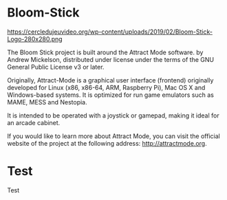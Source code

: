 # Bloom-Stick

https://cercledujeuvideo.org/wp-content/uploads/2019/02/Bloom-Stick-Logo-280x280.png

The Bloom Stick project is built around the Attract Mode software. 
by Andrew Mickelson, distributed under license under the terms 
of the GNU General Public License v3 or later.

Originally, Attract-Mode is a graphical user interface (frontend) 
originally developed for Linux (x86, x86-64, ARM, Raspberry Pi), 
Mac OS X and Windows-based systems. It is optimized for 
run game emulators such as MAME, MESS and Nestopia.  

It is intended to be operated with a joystick or gamepad, 
making it ideal for an arcade cabinet.

If you would like to learn more about Attract Mode, you can visit 
the official website of the project at the following address: <http://attractmode.org>.

# Test
Test
